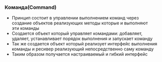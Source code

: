 ### Команда(Command)

- Принцип состоит в управлении выполнением команд через  
  создание объектов реализующих методы которые и выполняют  
  эти команды
- Создается объект который управляет командами: добавляет,  
  удаляет, устанавливает порядок выполнения и запускает команду
- Так же создается объект который реализует интерфейс выполнения  
  команды и ресивер реализующий непосредственно саму команду
- Таким образом получается настраиваемый и гибкий интерфейс
